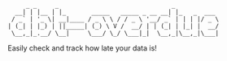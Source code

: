   
         _ _     _                               _            
      __| | |__ | |_       _____   _____ _ __ __| |_   _  ___ 
     / _` | '_ \| __|____ / _ \ \ / / _ \ '__/ _` | | | |/ _ \
    | (_| | |_) | ||_____| (_) \ V /  __/ | | (_| | |_| |  __/
     \__,_|_.__/ \__|     \___/ \_/ \___|_|  \__,_|\__,_|\___|
                                                          

Easily check and track how late your data is!
